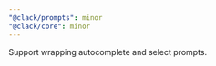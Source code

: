 ```yaml
---
"@clack/prompts": minor
"@clack/core": minor
---
```


Support wrapping autocomplete and select prompts.
